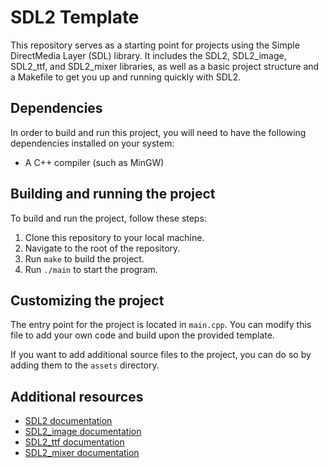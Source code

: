# SDL2 Template


This repository serves as a starting point for projects using the Simple DirectMedia Layer (SDL) library. It includes the SDL2, SDL2_image, SDL2_ttf, and SDL2_mixer libraries, as well as a basic project structure and a Makefile to get you up and running quickly with SDL2.

## Dependencies

In order to build and run this project, you will need to have the following dependencies installed on your system:

-   A C++ compiler (such as MinGW)

## Building and running the project

To build and run the project, follow these steps:

1.  Clone this repository to your local machine.
2.  Navigate to the root of the repository.
3.  Run `make` to build the project.
4.  Run `./main` to start the program.

## Customizing the project

The entry point for the project is located in `main.cpp`. You can modify this file to add your own code and build upon the provided template.

If you want to add additional source files to the project, you can do so by adding them to the `assets` directory.

## Additional resources

-   [SDL2 documentation](https://wiki.libsdl.org/FrontPage)
-   [SDL2_image documentation](https://www.libsdl.org/projects/SDL_image/)
-   [SDL2_ttf documentation](https://www.libsdl.org/projects/SDL_ttf/)
-   [SDL2_mixer documentation](https://www.libsdl.org/projects/SDL_mixer/)
